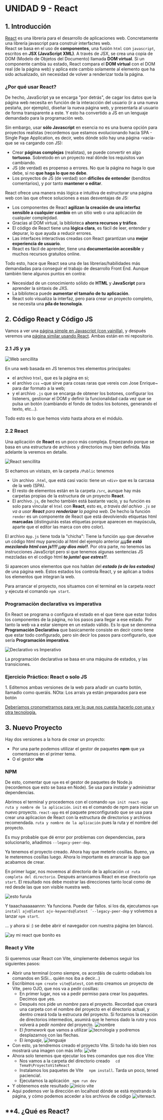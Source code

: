 # **UNIDAD 9 - React**

## **1. Introducción**

[React](https://es.react.dev/) es una libreria para el desarrollo de aplicaciones web. Concretamente una librería javascript para construir interfactes web.  
React se basa en el uso de **componentes**, una fusión  `html` con `javascript`, escritos en **JSX (JavaScript XML)**. A través de JSX, se crea una copia de DOM (Modelo de Objetos del Documento) llamada **DOM virtual**. Si un componente cambia su estado, React compara el **DOM virtual** con el DOM real (de la página web) y aplica este cambio solamente al elemento que ha sido actualizado, sin necesidad de volver a renderizar toda la página.

### ¿Por qué usar **React**?
De hecho, JavaScript ya se encarga "por detrás", de cagar los datos que la página web necesita en función de la interacción del usuario (ir a una nueva pestaña, por ejemplo), diseñar la nueva página web, y presentarla al usuario de forma transparente a este. Y esto ha convertido a JS en un lenguaje demandado para la programación web.

Sin embargo, usar **sólo Javascript** en esencia no es una buena opción para proyectos realistas (recordemos que estamos evolucionando hacia SPA - Single Page Application, es decir, webs dónde sólo hay una página -vacia- que se va cargando con JS):

  - Crear **páginas complejas** (realistas), se puede convertir en algo **tortuoso**. Sobretodo en un proyecto real dónde los requisitos van cambiando.
  - JS (de verdad) es propenso a errores. No que la página no haga lo que debe, si no **que haga lo que no debe**.
  - Los proyectos de JS (de verdad) son **dificiles de entender** (benditos comentarios), y por tanto **mantener o editar**.
  

React ofrece una manera más lógica e intuitiva de estructurar una página web con las que ofrece soluciones a esas desventajas de JS:

  - Los componentes de React **agilizan la creación de una interfaz sensible a cualquier cambio** en un sitio web o una aplicación de cualquier complejidad.
  - Gracias al DOM virtual, la biblioteca **ahorra recursos y tráfico**.
  - El código de React tiene una **lógica clara**, es fácil de leer, entender y depurar, lo que ayuda a reducir errores.
  - Las interfaces interactivas creadas con React garantizan una **mejor experiencia de usuario**.
  - React es fácil de aprender, tiene una **documentación accesible** y muchos recursos gratuitos online.
  
Todo esto, hace que React sea una de las librerias/habilidades más demandadas para conseguir el trabajo de desarrollo Front End. Aunque también tiene algunos puntos en contra:

  - Necesidad de un conocimiento sólido de **HTML** y **JavaScript** para aprender la sintaxis de JXS.
  - La biblioteca puede **aumentar el tamaño de tu aplicación**.
  - React solo visualiza la interfaz, pero para crear un proyecto completo, se necesita una **pila de tecnología**.


## **2. Código React y Código JS**

Vamos a ver una [página simple en Javascript (con vainilla)](https://codesandbox.io/p/devbox/hg2rkw), y después veremos una [página similar usando React](https://codesandbox.io/p/devbox/88hszh). 
Ambas están en mi repositorio.

### **2.1 JS y ya**

![Web sencillita](img/websimple.jpg)

En una web basada en JS tenemos tres elementos principales: 

  - el archivo `html`, que es la página en si; 
  - el archivo `css` ~que sirve para cosas raras que vereis con Jose Enrique~ para dar formato a la web; 
  - y el archivo `.js` que se encarga de obtener los botones, configurar los listeners, gestionar el DOM y definir la funcionalidad cada vez que se pulsa un botón (cambiando el fondo de todos los botones, generando el texto, etc...). 

Todo esto es lo que hemos visto hasta ahora en el módulo.

### **2.2 React**

Una aplicación de **React** es un poco más compleja. Empezando porque se basa en una estructura de archivos y directorios muy bien definida. Más adelante la veremos en detalle.

![React sencillita](img/reactsimple.jpg)


Si echamos un vistazo, en la carpeta `/Public` tenemos 

- Un archivo `.html`, que está casi vacio: tiene un `<div>` que  es la carcasa de la web (SPA).
- El resto de elementos están en la carpeta `/src`, aunque hay más carpetas propias de la estructura de un proyecto **React**.
- El archivo`.js`, de hecho también está bastante vacío, y su función es solo para vincular el `html` con **React**, esto es, *a través del achivo `.js` se va a usar **React** para **renderizar** la pagina web*. De hecho la función `render` es un componente de React que está devolviendo etiquetas html **marcadas** (distinguirás estas etiquetas porque aparecen en mayúscula, aparte que el editor las marca con otro color). 

El archivo `App.js` tiene toda la "chicha": Tiene la función `app` que devuelve un código html muy parecido al html del ejemplo anterior ***¡¡¡¡Se está mezclando html con js!!!! ¡¡ay dios mio!!***. Por otra parte, no tenemos las instrucciones JavaScript pero si que tenemos algunas sentencias JS mezcladas en el codigo html ***to junto! que estres!!***. 

Si aparecen unos elementos que nos hablan del ***estado (o de los estados)*** de una página web. Estos estados los controla React, y se aplican a todos los elementos que integran la web.

 Para arrancar el proyecto, nos situamos con el terminal en la carpeta *react* y ejecuta el comando `npm start`.

### Programaciòn declarativa vs imperativa

En React se programa o configura el estado en el que tiene que estar todos los componentes de la página, no los pasos para llegar a ese estado. Por tanto la web va a estar siempre en un estado válido. Es lo que se denomina **Programación Declarativa** que basicamente consiste en decir como tiene que estar todo configurado, pero sin decir los pasos para configurarlo, que sería **Programación imperativa**.

![Declarativo vs Imperativo](img/decvsimp.png)

La programación declarativa se basa en una máquina de estados, y las transiciones.

<div class="exercise-box">
    <h3><i class="fas fa-laptop-code"></i> Ejercicio Práctico: React o solo JS</h3>
    <p>1. Editemos ambas versiones de la web para añadir un cuarto botón, llamadlo como queráis. 
    NOta: Los arrais ya están preparados para ese botón</p>
    <p><u>Deberíamos cronometrarnos para ver lo que nos cuesta hacerlo con una y otra tecnología.</u></p>
</div>

## **3. Nuevo Proyecto**

Hay dos versiones a la hora de crear un proyecto: 

  - Por una parte podemos utilizar el gestor de paquetes **npm** que ya comentamos en el primer tema.
  - O el gestor **vite**

### **NPM**

De esto, comentar que `npm` es el gestor de paquetes de Node.js (recordemos que esto se basa en Node). Se usa para instalar y administrar dependencias.

Abrimos el terminal y procedemos con el comando `npm init react-app ruta y nombre de la aplicación`. 
`init` es el comando de npm para iniciar un nuevo proyecto. `react-app` es el paquete preconfigurado que se usa para crear una aplicacion de React con la estructura de directorios y archivos recomendada. `ruta y nombre de la aplicación` pues la ruta y el nombre del proyecto.

Es muy probable que dé error por problemas con dependencias, para solucionarlo, añadimos `--legacy-peer-dep`.

Ya tenemos el proyecto creado. Ahora hay que meterle cosillas. Bueno, ya le meteremos cosillas luego. Ahora lo importante es arrancar la app que acabamos de crear.

En primer lugar, nos movemos al directorio de la aplicación `cd ruta completa del directorio`. Después arrancamos React en ese directorio `npm start`. El resultado nos debe mostrar las direcciones tanto local como de red desde las que son visible nuestra web.

![esto furula](img/direcciones.jpg)

Y taaachaaaaaannn: Ya funciona.
 Puede dar fallos. si los da, ejecutamos `npm install ajv@latest ajv-keywords@latest ´--legacy-peer-dep` y volvemos a lanzar `npm start`.



... y ahora si :) se debe abrir el navegador con nuestra página (en blanco).

![ay mi react que bonito es](img/quebonito.jpg)

### **React y Vite**

Si queremos usar React con Vite, simplemente debemos seguir los siguientes pasos:


   - Abrir una terminal (como siempre, os acordáis de cuánto odiabais los comandos en SiSi... quién nos iba a decir...)
   - Escribimos `npm create vite@latest`, con esto creamos un proyecto de Vite, pero OJO, que nos va a pedir cosillas:
      - En primer lugar, nos va a pedir permiso para crear los paquetes. Decimos que `y`es.
      - Después nos pide un *nombre* para el proyecto. Recordad que creará una carpeta con el nombre del proyecto en el directorio actual, y dentro creará toda la estrucura del proyecto. Si forzamos la creación de directorios intermedios, asumirá que le hemos dado la *ruta* y nos volverá a pedir *nombre* del proyecto. ![nombre](img/nombre.jpg)
      - El *framework* que vamos a utilizar ![tecnologia](img/tecnologia.jpg) y podremos desplazarnos con las flechas.
      - El *lenguaje*, ![lenguaje](img/lenguaje.jpg)
  - Con esto, ya tendremos creado el proyecto Vite. Si todo ha ido bien nos mostrará una imagen con más info: ![vite](img/vitecreado.jpg)
   - Ahora solo tenemos que ejecutar los tres comandos que nos dice Vite:
     - Nos vamos a la carpeta del directorio creado `  cd Tema9\ProyectoViteReact`
     - Instalamos los paquetes de Vite `  npm install`. Tarda un poco, tened paciencia!.
     - Ejecutamos la aplicación  ` npm run dev`
   - Y obtenemos este resultado ![inicio vite](img/vite.jpg)
   - Aqui podemos ver la dirección en localhost dónde se está mostrando la página, y cómo podemos acceder a los archivos de código ![vitereact](img/vitereact.jpg).
  

  

## **4. ¿Qué es React?




